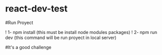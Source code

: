# react-dev-test

#Run Proyect 

! 1- npm install (this must be install node modules packages)
! 2- npm run dev (this command will be run proyect in local server)

#It's a good challenge
